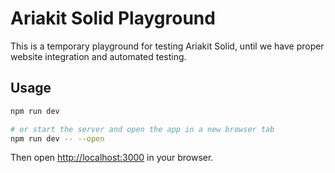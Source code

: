 # Ariakit Solid Playground

This is a temporary playground for testing Ariakit Solid, until we have proper website integration and automated testing.

## Usage

```bash
npm run dev

# or start the server and open the app in a new browser tab
npm run dev -- --open
```

Then open <http://localhost:3000> in your browser.
